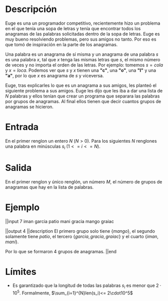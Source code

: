 # Descripción
Euge es una un programador competitivo, recientemente hizo un problema en el que tenía una sopa de letras y tenía que encontrar todos los anagramas de las palabras solicitadas dentro de la sopa de letras. Euge es muy bueno resolviendo problemas, pero sus amigos no tanto. Por eso es que tomó de inspiración en la parte de los anagramas. 

Una palabra es un anagrama de sí misma y un anagrama de una palabra $s$ es una palabra $x$, tal que $x$ tenga las mismas letras que $s$, el mismo número de veces y no importa el orden de las letras. Por ejemplo: tomemos $s=cola$  y $x=loca$. Podemos ver que $s$ y $x$ tienen una **"c"**, una **"o"**, una **"l"** y una **"a"**, por lo que $x$ es anagrama de $s$ y viceversa.

Euge, tras explicarles lo que es un anagrama a sus amigos, les planteó el siguiente problema a sus amigos. Euge les dijo que les iba a dar una lista de $N$ palabras y ellos tenían que crear un programa que separara las palabras por grupos de anagramas. Al final ellos tienen que decir cuantos grupos de anagramas se hicieron.
# Entrada
En el primer renglon un entero $N$ $(N>0)$. Para los siguientes $N$ renglones una palabra en minúsculas $s_i$  $(1<=i<=N)$.
# Salida
En el primer renglon y único renglón, un número $M$, el número de grupos de anagramas que hay en la lista de palabras.

# Ejemplo

||input
7
iman
garcia
patio
mani
gracia
mango
graiac

||output
4
||description
El primero grupo solo tiene $\{mango\}$, el segundo solamente tiene 
${patio}$, el tercero $\{garcia, gracia, graiac\}$ y el cuarto $\{iman, mani\}$. 

Por lo que se formaron 4 grupos de anagramas.
||end

# Límites

* Es garantizado que la longitud de todas las palabras $s_i$ es menor que $2\cdot10^5$. Formalmente, $\sum_{i=1}^{N}len(s_i)<= 2\cdot10^5$
